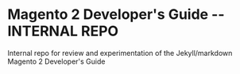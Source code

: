Magento 2 Developer's Guide -- INTERNAL REPO
==============================================

Internal repo for review and experimentation of the Jekyll/markdown Magento 2 Developer's Guide
